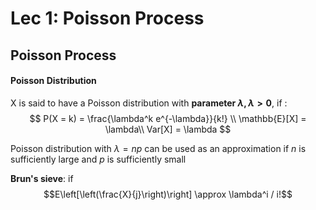 # Lec 1: Poisson Process

## Poisson Process

#### Poisson Distribution

X is said to have a Poisson distribution with **parameter $\lambda, \lambda > 0$**, if :
$$
    P(X = k) = \frac{\lambda^k e^{-\lambda}}{k!} \\
    \mathbb{E}[X] = \lambda\\
    Var[X] = \lambda
$$

Poisson distribution with $\lambda = np$ can be used as an approximation if $n$ is sufficiently large and $p$ is sufficiently small

**Brun's sieve**:
    if $$E\left[\left(\frac{X}{j}\right)\right] \approx \lambda^i / i!$$



